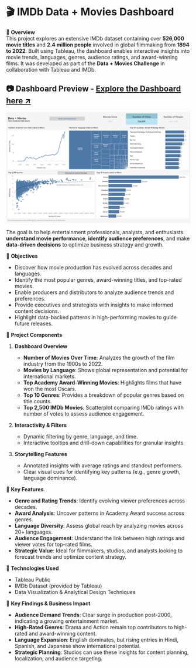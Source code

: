 # 🎬 IMDb Data + Movies Dashboard

📌 **Overview**  
This project explores an extensive IMDb dataset containing over **526,000 movie titles** and **2.4 million people** involved in global filmmaking from **1894 to 2022**. Built using Tableau, the dashboard enables interactive insights into movie trends, languages, genres, audience ratings, and award-winning films. It was developed as part of the **Data + Movies Challenge** in collaboration with Tableau and IMDb.

## 📷 Dashboard Preview - [Explore the Dashboard here ↗](https://public.tableau.com/app/profile/soumya.shah6876/viz/MoviesDataAnalysis_17431305476590/DataMoviesIMDbDashboard)

![Data + Movies IMDb Dashboard](https://github.com/SoumyaShahh/Movie-Trends-Analysis/blob/main/Data%20%2B%20Movies%20IMDb%20Dashboard.png)


The goal is to help entertainment professionals, analysts, and enthusiasts **understand movie performance**, **identify audience preferences**, and make **data-driven decisions** to optimize business strategy and growth.

🎯 **Objectives**  
- Discover how movie production has evolved across decades and languages.  
- Identify the most popular genres, award-winning titles, and top-rated movies.  
- Enable producers and distributors to analyze audience trends and preferences.  
- Provide executives and strategists with insights to make informed content decisions.  
- Highlight data-backed patterns in high-performing movies to guide future releases.  

📂 **Project Components**

1. **Dashboard Overview**
   - **Number of Movies Over Time**: Analyzes the growth of the film industry from the 1900s to 2022.
   - **Movies by Language**: Shows global representation and potential for international markets.
   - **Top Academy Award-Winning Movies**: Highlights films that have won the most Oscars.
   - **Top 10 Genres**: Provides a breakdown of popular genres based on title counts.
   - **Top 2,500 IMDb Movies**: Scatterplot comparing IMDb ratings with number of votes to assess audience engagement.

2. **Interactivity & Filters**
   - Dynamic filtering by genre, language, and time.
   - Interactive tooltips and drill-down capabilities for granular insights.

3. **Storytelling Features**
   - Annotated insights with average ratings and standout performers.
   - Clear visual cues for identifying key patterns (e.g., genre growth, language dominance).

📌 **Key Features**
- **Genre and Rating Trends**: Identify evolving viewer preferences across decades.  
- **Award Analysis**: Uncover patterns in Academy Award success across genres.  
- **Language Diversity**: Assess global reach by analyzing movies across 20+ languages.  
- **Audience Engagement**: Understand the link between high ratings and viewer votes for top-rated films.  
- **Strategic Value**: Ideal for filmmakers, studios, and analysts looking to forecast trends and optimize content strategy.  

🚀 **Technologies Used**  
- Tableau Public  
- IMDb Dataset (provided by Tableau)  
- Data Visualization & Analytical Design Techniques  

📜 **Key Findings & Business Impact**
- **Audience Demand Trends**: Clear surge in production post-2000, indicating a growing entertainment market.  
- **High-Rated Genres**: Drama and Action remain top contributors to high-rated and award-winning content.  
- **Language Expansion**: English dominates, but rising entries in Hindi, Spanish, and Japanese show international potential.  
- **Strategic Planning**: Studios can use these insights for content planning, localization, and audience targeting.

